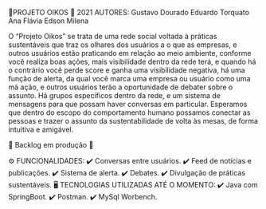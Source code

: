 🌳PROJETO OIKOS 🌳
2021
AUTORES:
Gustavo Dourado
Eduardo Torquato
Ana Flávia
Edson 
Milena

O “Projeto Oikos” se trata de uma rede social voltada à práticas sustentáveis que traz os olhares dos usuários 
a o que as empresas, e outros usuários estão praticando em relação ao meio ambiente, conforme você realiza boas ações,
 mais visibilidade dentro da rede terá, e quando há o contrário você perde score e ganha uma visibilidade negativa, há uma função de alerta,
 da qual você marca uma empresa ou usuário como uma má ação, e outros usuários terão a oportunidade de debater sobre o assunto.
 Há grupos específicos dentro da rede, e um sistema de mensagens para que possam haver conversas em particular. 
Esperamos que dentro do escopo do comportamento humano possamos conectar as pessoas e trazer o assunto da sustentabilidade de volta às mesas, 
de forma intuitiva e amigável. 

🔨 Backlog em produção 🔨

 ⚙️ FUNCIONALIDADES: 
✔️ Conversas entre usuários.
✔️ Feed de notícias e publicações.
✔️ Sistema de alerta.
✔️ Debates.
✔️ Divulgação de práticas sustentáveis.
🖥️ TECNOLOGIAS UTILIZADAS ATÉ O MOMENTO:
✔️ Java com SpringBoot.
✔️ Postman.
✔️ MySql Worbench.

